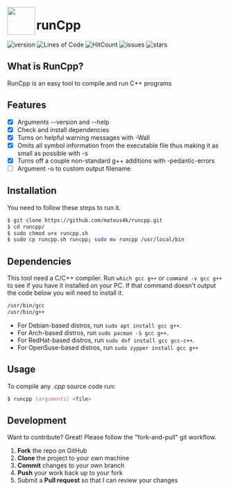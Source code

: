 <img align="left" width="64px"
src="https://banner2.kisspng.com/20180408/pew/kisspng-the-c-programming-language-computer-icons-comput-programming-5acadc2dec0be9.0824244915232440779669.jpg" />

# runCpp

![version][s0] ![Lines of Code][s1] ![HitCount][s2] ![issues][s3] ![stars][s4]

[s0]: https://img.shields.io/github/release/mateus4k/runcpp.svg
[s1]: https://tokei.rs/b1/github/mateus4k/runcpp?category=code
[s2]: http://hits.dwyl.io/mateus4k/runcpp.svg
[s3]: https://img.shields.io/github/issues/mateus4k/runcpp.svg
[s4]: https://img.shields.io/github/stars/mateus4k/runcpp.svg

## What is RunCpp?

RunCpp is an easy tool to compile and run C++ programs

## Features

* [x] Arguments --version and --help
* [x] Check and install dependencies
* [x] Turns on helpful warning messages with -Wall
* [x] Omits all symbol information from the executable file thus making it as small as possible with -s
* [x] Turns off a couple non-standard g++ additions with -pedantic-errors
* [ ] Argument -o to custom output filename

## Installation
You need to follow these steps to run it.

```sh
$ git clone https://github.com/mateus4k/runcpp.git
$ cd runcpp/
$ sudo chmod u+x runcpp.sh
$ sudo cp runcpp.sh runcpp; sudo mv runcpp /usr/local/bin
```

## Dependencies

This tool need a C/C++ compiler. Run  `which gcc g++` or `command -v gcc g++` to see if you have it installed on your PC.
If that command doesn't output the code below you will need to install it.

```sh
/usr/bin/gcc
/usr/bin/g++
```

 - For Debian-based distros, run `sudo apt install gcc g++`.
 - For Arch-based distros, run `sudo pacman -S gcc g++`.
 - For RedHat-based distros, run `sudo dnf install gcc gcc-c++`.
 - For OpenSuse-based distros, run `sudo zypper install gcc g++`

## Usage

To compile any *.cpp* source code run:
```sh
$ runcpp [arguments] <file>
```

## Development

Want to contribute? Great!
Please follow the "fork-and-pull" git workflow.
1. **Fork** the repo on GitHub
2. **Clone** the project to your own machine
3. **Commit** changes to your own branch
4. **Push** your work back up to your fork
5. Submit a **Pull request** so that I can review your changes
